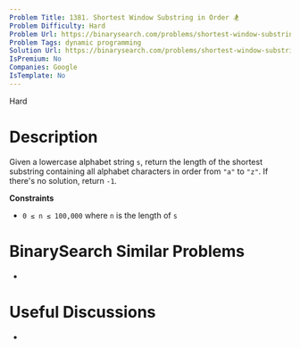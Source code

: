 ```yaml
---
Problem Title: 1381. Shortest Window Substring in Order 🏂
Problem Difficulty: Hard
Problem Url: https://binarysearch.com/problems/shortest-window-substring-in-order/
Problem Tags: dynamic programming
Solution Url: https://binarysearch.com/problems/shortest-window-substring-in-order/solutions/
IsPremium: No
Companies: Google
IsTemplate: No
---
```


<span style="color: ;">Hard</span>

# Description

Given a lowercase alphabet string `s`, return the length of the shortest substring containing all alphabet characters in order from `"a"` to `"z"`. If there's no solution, return `-1`.

**Constraints**
- `0 ≤ n ≤ 100,000` where `n` is the length of `s`

# BinarySearch Similar Problems

- []()

# Useful Discussions

- []()
